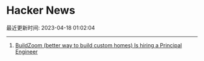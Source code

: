 # Hacker News

最近更新时间: 2023-04-18 01:02:04

--- 
1. [BuildZoom (better way to build custom homes) Is hiring a Principal Engineer](https://jobs.lever.co/buildzoom) 

